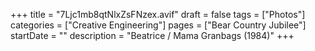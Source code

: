 +++
title = "7Ljc1mb8qtNlxZsFNzex.avif"
draft = false
tags = ["Photos"]
categories = ["Creative Engineering"]
pages = ["Bear Country Jubilee"]
startDate = ""
description = "Beatrice / Mama Granbags (1984)"
+++
